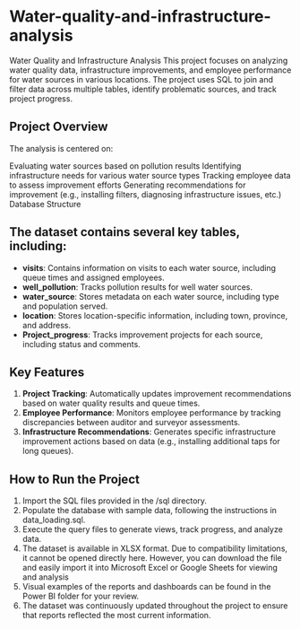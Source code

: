# Water-quality-and-infrastructure-analysis

Water Quality and Infrastructure Analysis
This project focuses on analyzing water quality data, infrastructure improvements, and employee performance for water sources in various locations. The project uses SQL to join and filter data across multiple tables, identify problematic sources, and track project progress.

## Project Overview
The analysis is centered on:

Evaluating water sources based on pollution results
Identifying infrastructure needs for various water source types
Tracking employee data to assess improvement efforts
Generating recommendations for improvement (e.g., installing filters, diagnosing infrastructure issues, etc.)
Database Structure

## The dataset contains several key tables, including:

- **visits**: Contains information on visits to each water source, including queue times and assigned employees.
- **well_pollution**: Tracks pollution results for well water sources.
- **water_source**: Stores metadata on each water source, including type and population served.
- **location**: Stores location-specific information, including town, province, and address.
- **Project_progress**: Tracks improvement projects for each source, including status and comments.

## Key Features

1. **Project Tracking**: Automatically updates improvement recommendations based on water quality results and queue times.
2. **Employee Performance**: Monitors employee performance by tracking discrepancies between auditor and surveyor assessments.
3. **Infrastructure Recommendations**: Generates specific infrastructure improvement actions based on data (e.g., installing additional taps for long queues).

## How to Run the Project

1. Import the SQL files provided in the /sql directory.
2. Populate the database with sample data, following the instructions in data_loading.sql.
3. Execute the query files to generate views, track progress, and analyze data.
4. The dataset is available in XLSX format. Due to compatibility limitations, it cannot be opened directly here. However, you can download the file and easily import it into Microsoft Excel or Google Sheets for viewing and analysis
5. Visual examples of the reports and dashboards can be found in the Power BI folder for your review.
6. The dataset was continuously updated throughout the project to ensure that reports reflected the most current information.

